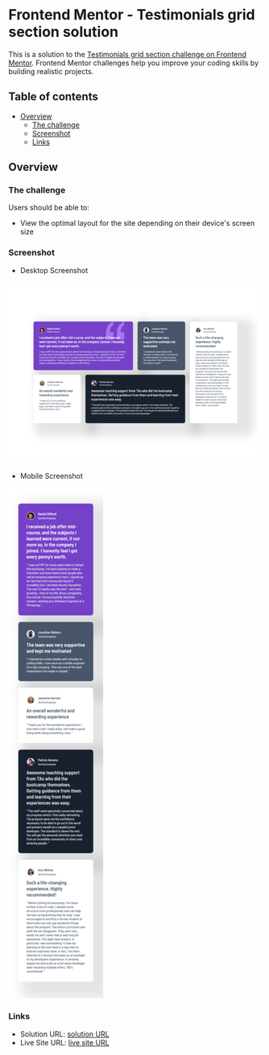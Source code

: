 # Frontend Mentor - Testimonials grid section solution

This is a solution to the [Testimonials grid section challenge on Frontend Mentor](https://www.frontendmentor.io/challenges/testimonials-grid-section-Nnw6J7Un7). Frontend Mentor challenges help you improve your coding skills by building realistic projects. 

## Table of contents

- [Overview](#overview)
  - [The challenge](#the-challenge)
  - [Screenshot](#screenshot)
  - [Links](#links)

## Overview

### The challenge

Users should be able to:

- View the optimal layout for the site depending on their device's screen size

### Screenshot

- Desktop Screenshot

![Desktop](desktop-screenshot.png)

- Mobile Screenshot

![Mobile](mobile-screenshot.png)

### Links

- Solution URL: [solution URL](https://agonizq.github.io/testimonials-grid-section)
- Live Site URL: [live site URL](https://agonizq.github.io/testimonials-grid-section)